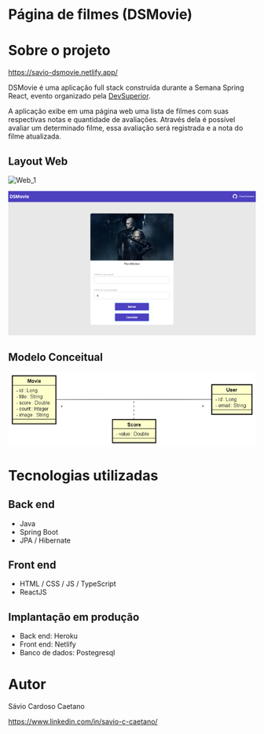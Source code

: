 # Página de filmes (DSMovie)

# Sobre o projeto

https://savio-dsmovie.netlify.app/

DSMovie é uma aplicação full stack construída durante a Semana Spring React, evento organizado pela [DevSuperior](http://devsuperior.com.br "Site da DevSuperior").

A aplicação exibe em uma página web uma lista de filmes com suas respectivas notas e quantidade de avaliações. Através dela é possível avaliar um determinado filme,
essa avaliação será registrada e a nota do filme atualizada.

## Layout Web

![Web_1](https://github.com/SavioCaetano/assets/tree/main/assets-dsmovie/dsmovie-home-page.png)

![Web_2](https://github.com/SavioCaetano/assets/raw/main/assets-dsmovie/dsmovie-avaliation.png)

## Modelo Conceitual

![Modelo_Conceitual](https://github.com/SavioCaetano/assets/raw/main/assets-dsmovie/dsmovie-dominio.png)

# Tecnologias utilizadas

## Back end

- Java
- Spring Boot
- JPA / Hibernate

## Front end

- HTML / CSS / JS / TypeScript
- ReactJS

## Implantação em produção

- Back end: Heroku
- Front end: Netlify
- Banco de dados: Postegresql

# Autor

Sávio Cardoso Caetano

https://www.linkedin.com/in/savio-c-caetano/
